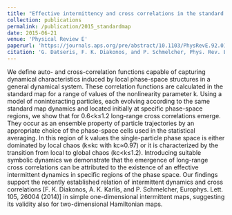 ```yaml
---
title: "Effective intermittency and cross correlations in the standard map"
collection: publications
permalink: /publication/2015_standardmap
date: 2015-06-21
venue: 'Physical Review E'
paperurl: 'https://journals.aps.org/pre/abstract/10.1103/PhysRevE.92.012914'
citation: 'G. Datseris, F. K. Diakonos, and P. Schmelcher, Phys. Rev. E 92, 012914'
---
```




We define auto- and cross-correlation functions capable of capturing dynamical characteristics induced by local phase-space structures in a general dynamical system. These correlation functions are calculated in the standard map for a range of values of the nonlinearity parameter k. Using a model of noninteracting particles, each evolving according to the same standard map dynamics and located initially at specific phase-space regions, we show that for 0.6<k≤1.2 long-range cross correlations emerge. They occur as an ensemble property of particle trajectories by an appropriate choice of the phase-space cells used in the statistical averaging. In this region of k values the single-particle phase space is either dominated by local chaos (k≤kc with kc≈0.97) or it is characterized by the transition from local to global chaos (kc<k≤1.2). Introducing suitable symbolic dynamics we demonstrate that the emergence of long-range cross correlations can be attributed to the existence of an effective intermittent dynamics in specific regions of the phase space. Our findings support the recently established relation of intermittent dynamics and cross correlations [F. K. Diakonos, A. K. Karlis, and P. Schmelcher, Europhys. Lett. 105, 26004 (2014)] in simple one-dimensional intermittent maps, suggesting its validity also for two-dimensional Hamiltonian maps.
